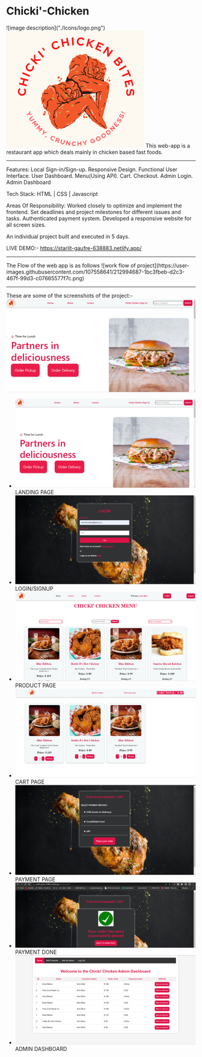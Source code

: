 
<h1> Chicki'-Chicken </h1>
![image description]("./Icons/logo.png")
<img src="./Icons/logo.png" alt="Chicki-Chicken Logo" id="logo"/>
This web-app is a restaurant app which deals mainly in chicken based fast foods. 
<hr>

Features: Local Sign-in/Sign-up. Responsive Design. Functional User Interface. User Dashboard. Menu(Using API). Cart. Checkout. Admin Login. Admin Dashboard

Tech Stack: HTML | CSS | Javascript

Areas Of Responsibility: Worked closely to optimize and implement the frontend. Set deadlines and project milestones for different issues and tasks. Authenticated payment system. Developed a responsive website for all screen sizes.

An individual project built and executed in 5 days.

LIVE DEMO:- https://starlit-gaufre-638883.netlify.app/
<hr>
The Flow of the web app is as follows
![work flow of project](https://user-images.githubusercontent.com/107558641/212994687-1bc3fbeb-d2c3-467f-99d3-c07665577f7c.png)
<hr>
These are some of the screenshots of the project:-

<img src="./screenshots/Chicki Chicken Landing page ss.png"/>
<ul>
  <li><img src="./screenshots/Chicki Chicken Landing page ss.png"/>LANDING PAGE</li>
  <li><img src="./screenshots/Login ss.png"/>LOGIN/SIGNUP</li>
  <li><img src="./screenshots/MENU SS.png"/>PRODUCT PAGE</li>
  <li><img src="./screenshots/CART CSS.png"/>CART PAGE</li>
  <li><img src="./screenshots/CHECKOUT SS.png"/>PAYMENT PAGE</li>
  <li><img src="./screenshots/Payment.png"/>PAYMENT DONE</li>
  <li><img src="./screenshots/admin-dash.png"/>ADMIN DASHBOARD</li>

</ul>

